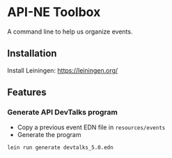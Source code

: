# API-NE Toolbox

A command line to help us organize events.

## Installation

Install Leiningen: https://leiningen.org/

## Features

### Generate API DevTalks program
- Copy a previous event EDN file in `resources/events`
- Generate the program

``` shell
lein run generate devtalks_5.0.edn
```

